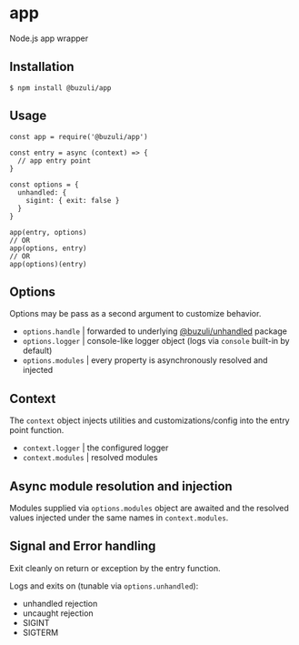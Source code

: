 # app

Node.js app wrapper


## Installation

`$ npm install @buzuli/app`


## Usage

```
const app = require('@buzuli/app')

const entry = async (context) => {
  // app entry point
}

const options = {
  unhandled: {
    sigint: { exit: false }
  }
}

app(entry, options)
// OR
app(options, entry)
// OR
app(options)(entry)
```


## Options

Options may be pass as a second argument to customize behavior.
- `options.handle` | forwarded to underlying [@buzuli/unhandled](https://npmjs.com/package/@buzuli/unhandled) package
- `options.logger` | console-like logger object (logs via `console` built-in by default)
- `options.modules` | every property is asynchronously resolved and injected


## Context

The `context` object injects utilities and customizations/config into the entry point function.
- `context.logger` | the configured logger
- `context.modules` | resolved modules


## Async module resolution and injection

Modules supplied via `options.modules` object are awaited and the resolved values injected under the same names in `context.modules`.


## Signal and Error handling

Exit cleanly on return or exception by the entry function.

Logs and exits on (tunable via `options.unhandled`):
- unhandled rejection
- uncaught rejection
- SIGINT
- SIGTERM

